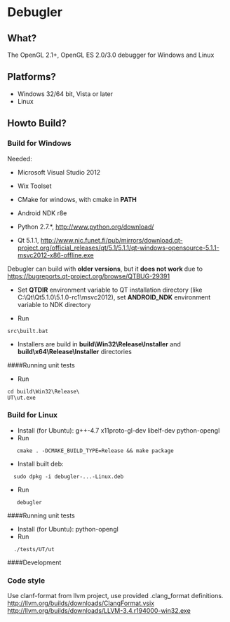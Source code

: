 # Debugler

## What?

The OpenGL 2.1+, OpenGL ES 2.0/3.0 debugger for Windows and Linux

## Platforms?
* Windows 32/64 bit, Vista or later
* Linux  

## Howto Build?

### Build for Windows

Needed: 
 * Microsoft Visual Studio 2012
 
 * Wix Toolset
 
 * CMake for windows, with cmake in <b>PATH</b>
 
 * Android NDK r8e

 * Python 2.7.*, http://www.python.org/download/

 * Qt 5.1.1, http://www.nic.funet.fi/pub/mirrors/download.qt-project.org/official_releases/qt/5.1/5.1.1/qt-windows-opensource-5.1.1-msvc2012-x86-offline.exe
 
 Debugler can build with <b>older versions</b>, but it <b> does not work </b> due to https://bugreports.qt-project.org/browse/QTBUG-29391

 * Set <b>QTDIR</b> environment variable to QT installation directory (like C:\Qt\Qt5.1.0\5.1.0-rc1\msvc2012), set <b>ANDROID_NDK</b> environment variable to NDK directory

 * Run 
```
src\built.bat
```
 * Installers are build in <b>build\Win32\Release\Installer</b> and <b>build\x64\Release\Installer</b> directories

####Running unit tests

 * Run
  ```
  cd build\Win32\Release\
  UT\ut.exe
  ```

### Build for Linux

  * Install (for Ubuntu): g++-4.7 x11proto-gl-dev libelf-dev python-opengl
  * Run
```
   cmake . -DCMAKE_BUILD_TYPE=Release && make package
```
  * Install built deb:
```  
  sudo dpkg -i debugler-...-Linux.deb
```
  * Run
```  
   debugler
```

####Running unit tests

  * Install (for Ubuntu): python-opengl
  * Run
```
  ./tests/UT/ut
```

####Development
### Code style
Use clanf-format from llvm project, use provided .clang_format definitions. 
http://llvm.org/builds/downloads/ClangFormat.vsix
http://llvm.org/builds/downloads/LLVM-3.4.r194000-win32.exe

